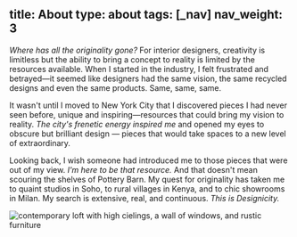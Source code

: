 title: About
type: about
tags: [_nav]
nav_weight: 3
---
<div class="row about-page">
	<div class="span7">
		<p><em>Where has all the originality gone?</em>  For interior designers, creativity is limitless but the ability to bring a concept to reality is limited by the resources available. When I started in the industry, I felt frustrated and betrayed&mdash;it seemed like designers had the same vision, the same recycled designs and even the same products. Same, same, same.</p>
		<p>It wasn't until I moved to New York City that I discovered pieces I had never seen before, unique and inspiring&mdash;resources that could bring my vision to reality. <em>The city's frenetic energy inspired me</em> and opened my eyes to obscure but brilliant design &mdash; pieces that would take spaces to a new level of extraordinary.</p>
		<p>Looking back, I wish someone had introduced me to those pieces that were out of my view. <em>I'm here to be that resource.</em> And that doesn't mean scouring the shelves of Pottery Barn. My quest for originality has taken me to quaint studios in Soho, to rural villages in Kenya, and to chic showrooms in Milan. My search is extensive, real, and continuous. <em>This is Designicity.</em></p>
	</div>
	<div class="span5">
		<img class="shadow" src="/img/mercerloft.jpg" alt="contemporary loft with high cielings, a wall of windows, and rustic furniture">
	</div>
</div>

